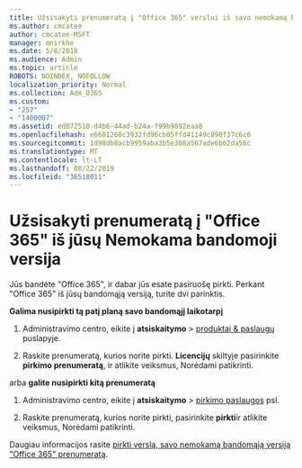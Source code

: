```yaml
---
title: Užsisakyti prenumeratą į "Office 365" verslui iš savo nemokamą bandomąją versiją
ms.author: cmcatee
author: cmcatee-MSFT
manager: mnirkhe
ms.date: 5/8/2018
ms.audience: Admin
ms.topic: article
ROBOTS: NOINDEX, NOFOLLOW
localization_priority: Normal
ms.collection: Adm_O365
ms.custom:
- "257"
- "1400007"
ms.assetid: ed072510-d4b6-44ad-b24a-f99b9892eaa8
ms.openlocfilehash: e6681268c3932fd96cb05ffd41149c890f37c6c6
ms.sourcegitcommit: 1d98db8acb9959aba3b5e308a567ade6b62da56c
ms.translationtype: MT
ms.contentlocale: lt-LT
ms.lasthandoff: 08/22/2019
ms.locfileid: "36518011"
---
```

# <a name="buy-a-subscription-to-office-365-from-your-free-trial"></a>Užsisakyti prenumeratą į "Office 365" iš jūsų Nemokama bandomoji versija

Jūs bandėte "Office 365", ir dabar jūs esate pasiruošę pirkti. Perkant "Office 365" iš jūsų bandomąją versiją, turite dvi parinktis.
  
 **Galima nusipirkti tą patį planą savo bandomąjį laikotarpį**
  
1. Administravimo centro, eikite į **atsiskaitymo** \> [produktai & paslaugų](https://go.microsoft.com/fwlink/p/?linkid=842054) puslapyje.

2. Raskite prenumeratą, kurios norite pirkti. **Licencijų** skiltyje pasirinkite **pirkimo prenumeratą**, ir atlikite veiksmus, Norėdami patikrinti.

arba **galite nusipirkti kitą prenumeratą**
  
1. Administravimo centro, eikite į **atsiskaitymo** \> [pirkimo paslaugos](https://go.microsoft.com/fwlink/p/?linkid=868433) psl.

3. Raskite prenumeratą, kurios norite pirkti, pasirinkite **pirkti**ir atlikite veiksmus, Norėdami patikrinti.

Daugiau informacijos rasite [pirkti verslą, savo nemokamą bandomąją versiją "Office 365" prenumeratą](https://docs.microsoft.com/office365/admin/subscriptions-and-billing/buy-a-subscription-from-your-free-trial).